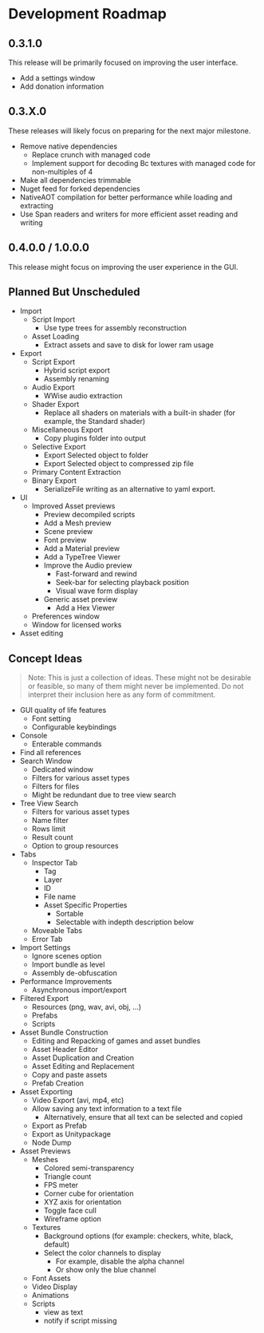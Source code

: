 # Development Roadmap

## 0.3.1.0
This release will be primarily focused on improving the user interface.

* Add a settings window
* Add donation information

## 0.3.X.0
These releases will likely focus on preparing for the next major milestone.

* Remove native dependencies
  * Replace crunch with managed code
  * Implement support for decoding Bc textures with managed code for non-multiples of 4
* Make all dependencies trimmable
* Nuget feed for forked dependencies
* NativeAOT compilation for better performance while loading and extracting
* Use Span readers and writers for more efficient asset reading and writing

## 0.4.0.0 / 1.0.0.0
This release might focus on improving the user experience in the GUI.

## Planned But Unscheduled
* Import
  * Script Import
    * Use type trees for assembly reconstruction
  * Asset Loading
    * Extract assets and save to disk for lower ram usage
* Export
  * Script Export
    * Hybrid script export
    * Assembly renaming
  * Audio Export
    * WWise audio extraction
  * Shader Export
    * Replace all shaders on materials with a built-in shader (for example, the Standard shader)
  * Miscellaneous Export
    * Copy plugins folder into output
  * Selective Export
    * Export Selected object to folder
    * Export Selected object to compressed zip file
  * Primary Content Extraction
  * Binary Export
    * SerializeFile writing as an alternative to yaml export.
* UI
  * Improved Asset previews
    * Preview decompiled scripts
    * Add a Mesh preview
    * Scene preview
    * Font preview
    * Add a Material preview
    * Add a TypeTree Viewer
    * Improve the Audio preview
      * Fast-forward and rewind
      * Seek-bar for selecting playback position
      * Visual wave form display
    * Generic asset preview
      * Add a Hex Viewer
  * Preferences window
  * Window for licensed works
* Asset editing

## Concept Ideas
> Note: This is just a collection of ideas. These might not be desirable or feasible, so many of them might never be implemented. Do not interpret their inclusion here as any form of commitment.

* GUI quality of life features
  * Font setting
  * Configurable keybindings
* Console
  * Enterable commands
* Find all references
* Search Window
  * Dedicated window
  * Filters for various asset types
  * Filters for files
  * Might be redundant due to tree view search
* Tree View Search
  * Filters for various asset types
  * Name filter
  * Rows limit
  * Result count
  * Option to group resources
* Tabs
  * Inspector Tab
    * Tag
    * Layer
    * ID
    * File name
    * Asset Specific Properties
      * Sortable
      * Selectable with indepth description below
  * Moveable Tabs
  * Error Tab
* Import Settings
  * Ignore scenes option
  * Import bundle as level
  * Assembly de-obfuscation
* Performance Improvements
  * Asynchronous import/export
* Filtered Export
  * Resources (png, wav, avi, obj, ...)
  * Prefabs
  * Scripts
* Asset Bundle Construction
  * Editing and Repacking of games and asset bundles
  * Asset Header Editor
  * Asset Duplication and Creation
  * Asset Editing and Replacement
  * Copy and paste assets
  * Prefab Creation
* Asset Exporting
  * Video Export (avi, mp4, etc)
  * Allow saving any text information to a text file
    * Alternatively, ensure that all text can be selected and copied
  * Export as Prefab
  * Export as Unitypackage
  * Node Dump
* Asset Previews
  * Meshes
    * Colored semi-transparency
    * Triangle count
    * FPS meter
    * Corner cube for orientation
    * XYZ axis for orientation
    * Toggle face cull
    * Wireframe option
  * Textures
    * Background options (for example: checkers, white, black, default)
    * Select the color channels to display
      * For example, disable the alpha channel
      * Or show only the blue channel
  * Font Assets
  * Video Display
  * Animations
  * Scripts
    * view as text
    * notify if script missing